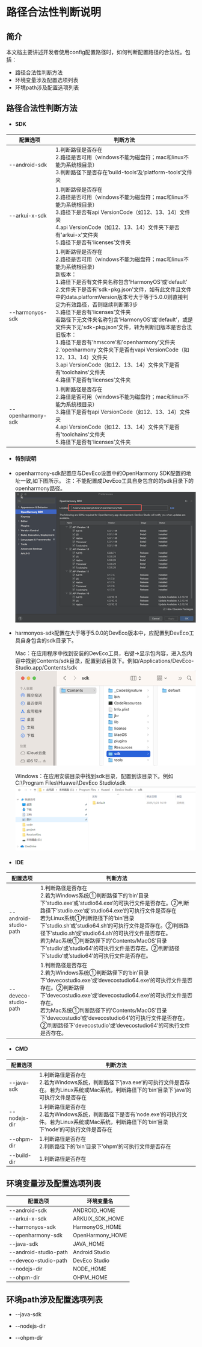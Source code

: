 # 路径合法性判断说明



## 简介

本文档主要讲述开发者使用config配置路径时，如何判断配置路径的合法性。包括：

- 路径合法性判断方法
- 环境变量涉及配置选项列表
- 环境path涉及配置选项列表

## 路径合法性判断方法

- ####  SDK


| 配置选项          | 判断方法                                                     |
| ----------------- | ------------------------------------------------------------ |
| --android-sdk     | 1.判断路径是否存在 <br>2.路径是否可用（windows不能为磁盘符；mac和linux不能为系统根目录） <br/>3.判断路径下是否存在’build-tools‘及’platform-tools‘文件夹 |
| --arkui-x-sdk     | 1.判断路径是否存在<br/>2.路径是否可用（windows不能为磁盘符；mac和linux不能为系统根目录）<br/>3.路径下是否有api VersionCode（如12、13、14）文件夹 <br/>4.api VersionCode（如12、13、14）文件夹下是否有'arkui-x'文件夹 <br/>5.路径下是否有‘licenses’文件夹 |
| --harmonyos-sdk   | 1.判断路径是否存在 <br/>2.路径是否可用（windows不能为磁盘符；mac和linux不能为系统根目录）<br/>新版本：<br/>1.路径下是否有文件夹名称包含'HarmonyOS'或’default’<br/>2.文件夹下是否有'sdk-pkg.json'文件，如有此文件且文件中的data.platformVersion版本号大于等于5.0.0则直接判定为有效路径，否则继续判断第3步<br/>3.路径下是否有‘licenses’文件夹<br/>若路径下无文件夹名称包含'HarmonyOS'或‘default’，或是文件夹下无'sdk-pkg.json'文件，转为判断旧版本是否合法<br/>旧版本： <br/>1.路径下是否有'hmscore'和'openharmony'文件夹<br/>2.'openharmony'文件夹下是否有vapi VersionCode（如12、13、14）文件夹<br/>3.api VersionCode（如12、13、14）文件夹下是否有'toolchains'文件夹<br/>4.路径下是否有‘licenses’文件夹 |
| --openharmony-sdk | 1.判断路径是否存在<br/>2.路径是否可用（windows不能为磁盘符；mac和linux不能为系统根目录）<br/>3.路径下是否有api VersionCode（如12、13、14）文件夹<br/>4.api VersionCode（如12、13、14）文件夹下是否有'toolchains'文件夹<br/>5.路径下是否有‘licenses’文件夹 |

- ####  特别说明


- openharmony-sdk配置应与DevEco设置中的OpenHarmony SDK配置的地址一致,如下图所示。
注：不能配置成DevEco工具自身包含的的sdk目录下的openharmony路径。
![openharmony-sdk-setting](figures/openharmony-sdk-setting.png)

- harmonyos-sdk配置在大于等于5.0.0的DevEco版本中，应配置到DevEco工具自身包含的sdk目录下。

   Mac：在应用程序中找到安装的DevEco工具，右键->显示包内容，进入包内容中找到Contents/sdk目录，配置到该目录下。例如/Applications/DevEco-Studio.app/Contents/sdk
   ![mac-harmonyOS-setting](figures/mac-harmonyOS-setting.png)

   Windows：在应用安装目录中找到sdk目录，配置到该目录下。例如C:\Program Files\Huawei\DevEco Studio\sdk
   ![windows-harmonyOS-setting](figures/windows-harmonyOS-setting.png)

- ####  IDE


| 配置选项              | 判断方法                                                     |
| --------------------- | ------------------------------------------------------------ |
| --android-studio-path | 1.判断路径是否存在<br/>2.若为Windows系统①判断路径下的‘bin’目录下’studio.exe‘或’studio64.exe‘的可执行文件是否存在。②判断路径下’studio.exe‘或’studio64.exe‘的可执行文件是否存在<br/>若为Linux系统①判断路径下的‘bin’目录下’studio.sh‘或’studio64.sh‘的可执行文件是否存在。②判断路径下’studio.sh‘或’studio64.sh‘的可执行文件是否存在。<br/>若为Mac系统①判断路径下的'Contents/MacOS'目录下’studio‘或’studio64’的可执行文件是否存在。②判断路径下’studio‘或’studio64’的可执行文件是否存在。 |
| --deveco-studio-path  | 1.判断路径是否存在<br/>2.若为Windows系统①判断路径下的‘bin’目录下‘devecostudio.exe’或‘devecostudio64.exe’的可执行文件是否存在。②判断路径下‘devecostudio.exe’或‘devecostudio64.exe’的可执行文件是否存在。<br/>若为Mac系统①判断路径下的'Contents/MacOS'目录下‘devecostudio’或‘devecostudio64’的可执行文件是否存在。②判断路径下‘devecostudio’或‘devecostudio64’的可执行文件是否存在。 |

- ####  CMD


| 配置选项     | 判断方法                                                     |
| ------------ | ------------------------------------------------------------ |
| --java-sdk   | 1.判断路径是否存在<br/>2.若为Windows系统，判断路径下'java.exe’的可执行文件是否存在。若为Linux系统或Mac系统，判断路径下的‘bin’目录下‘java’的可执行文件是否存在 |
| --nodejs-dir | 1.判断路径是否存在<br/>2.若为Windows系统，判断路径下是否有'node.exe’的可执行文件。若为Linux系统或Mac系统，判断路径下的‘bin’目录下‘node’的可执行文件是否存在 |
| --ohpm-dir   | 1.判断路径是否存在<br/>2.判断路径下的‘bin’目录下‘ohpm’的可执行文件是否存在 |
| --build-dir  | 1.判断路径是否存在                                           |

## 环境变量涉及配置选项列表

| 配置选项              | 环境变量名       |
| --------------------- | ---------------- |
| --android-sdk         | ANDROID_HOME     |
| --arkui-x-sdk         | ARKUIX_SDK_HOME  |
| --harmonyos-sdk       | HarmonyOS_HOME   |
| --openharmony-sdk     | OpenHarmony_HOME |
| --java-sdk            | JAVA_HOME        |
| --android-studio-path | Android Studio   |
| --deveco-studio-path  | DevEco Studio    |
| --nodejs-dir          | NODE_HOME        |
| --ohpm-dir            | OHPM_HOME        |

## 环境path涉及配置选项列表

- --java-sdk

- --nodejs-dir

- --ohpm-dir
